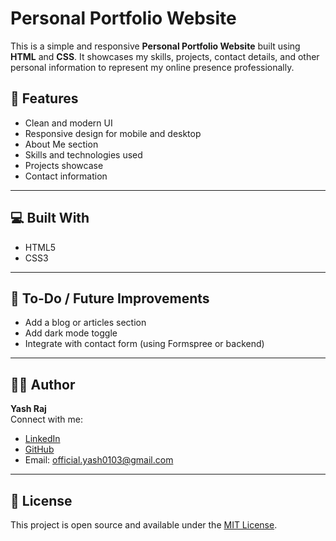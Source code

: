 # Personal Portfolio Website

This is a simple and responsive **Personal Portfolio Website** built using **HTML** and **CSS**. It showcases my skills, projects, contact details, and other personal information to represent my online presence professionally.



## 📁 Features

- Clean and modern UI
- Responsive design for mobile and desktop
- About Me section
- Skills and technologies used
- Projects showcase
- Contact information

---

## 💻 Built With

- HTML5
- CSS3

---

## 📌 To-Do / Future Improvements

- Add a blog or articles section
- Add dark mode toggle
- Integrate with contact form (using Formspree or backend)

---

## 🙋‍♂️ Author

**Yash Raj**  
Connect with me:  
- [LinkedIn](https://www.linkedin.com/in/yash-raj-935303269/)  
- [GitHub](https://github.com/Yashraj0103)  
- Email: official.yash0103@gmail.com

---

## 📄 License

This project is open source and available under the [MIT License](LICENSE).

